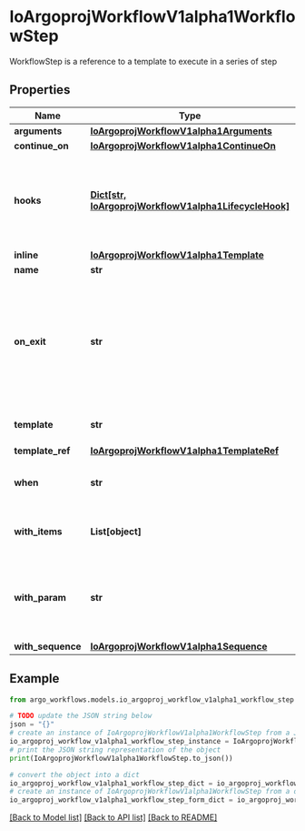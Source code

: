 # IoArgoprojWorkflowV1alpha1WorkflowStep

WorkflowStep is a reference to a template to execute in a series of step

## Properties

Name | Type | Description | Notes
------------ | ------------- | ------------- | -------------
**arguments** | [**IoArgoprojWorkflowV1alpha1Arguments**](IoArgoprojWorkflowV1alpha1Arguments.md) |  | [optional] 
**continue_on** | [**IoArgoprojWorkflowV1alpha1ContinueOn**](IoArgoprojWorkflowV1alpha1ContinueOn.md) |  | [optional] 
**hooks** | [**Dict[str, IoArgoprojWorkflowV1alpha1LifecycleHook]**](IoArgoprojWorkflowV1alpha1LifecycleHook.md) | Hooks holds the lifecycle hook which is invoked at lifecycle of step, irrespective of the success, failure, or error status of the primary step | [optional] 
**inline** | [**IoArgoprojWorkflowV1alpha1Template**](IoArgoprojWorkflowV1alpha1Template.md) |  | [optional] 
**name** | **str** | Name of the step | [optional] 
**on_exit** | **str** | OnExit is a template reference which is invoked at the end of the template, irrespective of the success, failure, or error of the primary template. DEPRECATED: Use Hooks[exit].Template instead. | [optional] 
**template** | **str** | Template is the name of the template to execute as the step | [optional] 
**template_ref** | [**IoArgoprojWorkflowV1alpha1TemplateRef**](IoArgoprojWorkflowV1alpha1TemplateRef.md) |  | [optional] 
**when** | **str** | When is an expression in which the step should conditionally execute | [optional] 
**with_items** | **List[object]** | WithItems expands a step into multiple parallel steps from the items in the list | [optional] 
**with_param** | **str** | WithParam expands a step into multiple parallel steps from the value in the parameter, which is expected to be a JSON list. | [optional] 
**with_sequence** | [**IoArgoprojWorkflowV1alpha1Sequence**](IoArgoprojWorkflowV1alpha1Sequence.md) |  | [optional] 

## Example

```python
from argo_workflows.models.io_argoproj_workflow_v1alpha1_workflow_step import IoArgoprojWorkflowV1alpha1WorkflowStep

# TODO update the JSON string below
json = "{}"
# create an instance of IoArgoprojWorkflowV1alpha1WorkflowStep from a JSON string
io_argoproj_workflow_v1alpha1_workflow_step_instance = IoArgoprojWorkflowV1alpha1WorkflowStep.from_json(json)
# print the JSON string representation of the object
print(IoArgoprojWorkflowV1alpha1WorkflowStep.to_json())

# convert the object into a dict
io_argoproj_workflow_v1alpha1_workflow_step_dict = io_argoproj_workflow_v1alpha1_workflow_step_instance.to_dict()
# create an instance of IoArgoprojWorkflowV1alpha1WorkflowStep from a dict
io_argoproj_workflow_v1alpha1_workflow_step_form_dict = io_argoproj_workflow_v1alpha1_workflow_step.from_dict(io_argoproj_workflow_v1alpha1_workflow_step_dict)
```
[[Back to Model list]](../README.md#documentation-for-models) [[Back to API list]](../README.md#documentation-for-api-endpoints) [[Back to README]](../README.md)


